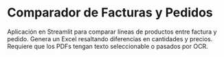 # Comparador de Facturas y Pedidos

Aplicación en Streamlit para comparar líneas de productos entre factura y pedido.
Genera un Excel resaltando diferencias en cantidades y precios.
Requiere que los PDFs tengan texto seleccionable o pasados por OCR.
